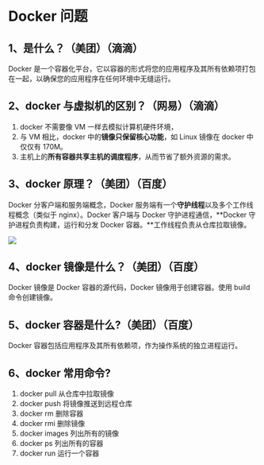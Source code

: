 # Docker 问题

## 1、是什么？（美团）（滴滴）

Docker 是一个容器化平台，它以容器的形式将您的应用程序及其所有依赖项打包在一起，以确保您的应用程序在任何环境中无缝运行。

## 2、docker 与虚拟机的区别？（网易）（滴滴）

1. docker 不需要像 VM 一样去模拟计算机硬件环境，
2. 与 VM 相比，docker 中的**镜像只保留核心功能**，如 Linux 镜像在 docker 中仅仅有 170M。
3. 主机上的**所有容器共享主机的调度程序**，从而节省了额外资源的需求。

## 3、docker 原理？（美团）（百度）

Docker 分客户端和服务端概念，Docker 服务端有一个**守护线程**以及多个工作线程概念（类似于 nginx）。Docker 客户端与 Docker 守护进程通信，**Docker 守护进程负责构建，运行和分发 Docker 容器。**工作线程负责从仓库拉取镜像。

![](docker.png)

## 4、docker 镜像是什么？（美团）（百度）

Docker 镜像是 Docker 容器的源代码，Docker 镜像用于创建容器。使用 build 命令创建镜像。

## 5、docker 容器是什么?（美团）（百度）

Docker 容器包括应用程序及其所有依赖项，作为操作系统的独立进程运行。

## 6、docker 常用命令?

1. docker pull 从仓库中拉取镜像
2. docker push 将镜像推送到远程仓库
3. docker rm 删除容器
4. docker rmi 删除镜像
5. docker images 列出所有的镜像
6. docker ps 列出所有的容器
7. docker run 运行一个容器
